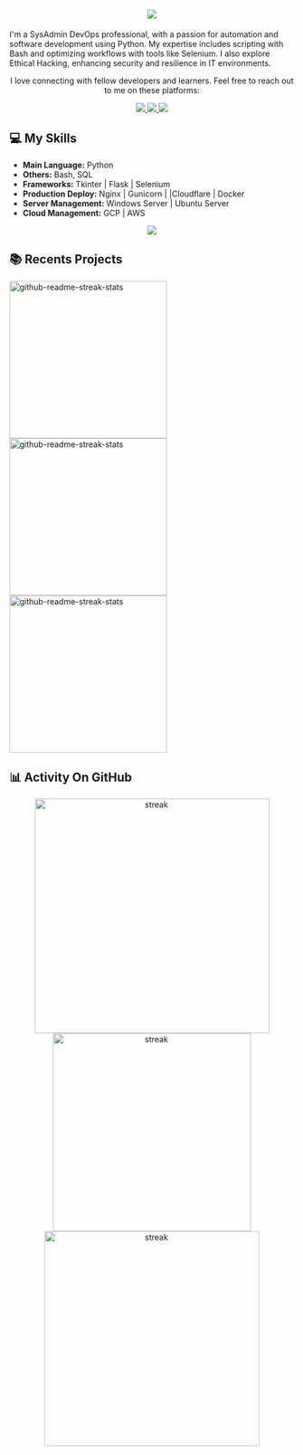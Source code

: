 <h1 align="center">
    <img src="https://readme-typing-svg.herokuapp.com/?font=Righteous&size=35&center=true&vCenter=true&width=500&height=70&duration=4000&lines=Hi+There!+👋;+I'm+Yulian+Planas!;" />
</h1>

I'm a SysAdmin DevOps professional, with a passion for automation and software development using Python. My expertise includes scripting with Bash and optimizing workflows with tools like Selenium. I also explore Ethical Hacking, enhancing security and resilience in IT environments.

 <p align="center"> I love connecting with fellow developers and learners. Feel free to reach out to me on these platforms: 

 <div align="center"> 
  <a href="mailto:yulianplanas@gmail.com" target="_blank">
    <img src="https://img.shields.io/badge/Gmail-333333?style=for-the-badge&logo=gmail&logoColor=red" />
  </a>
  <a href="https://www.linkedin.com/in/donyulian/" target="_blank">
    <img src="https://img.shields.io/badge/LinkedIn-0077B5?style=for-the-badge&logo=linkedin&logoColor=white" target="_blank" />
  </a>
  <a href="https://www.soyjeyzen.ar/" target="_blank">
     <img src="https://img.shields.io/badge/Portfolio-FF5722?style=for-the-badge&logo=firefox&logoColor=white" target="_blank" /> <!-- sqlite, safari, google-chrome are other good icon options -->
  </a>
</div>

## 💻 My Skills 

- **Main Language:** Python
- **Others:** Bash, SQL
- **Frameworks:** Tkinter | Flask | Selenium
- **Production Deploy:** Nginx | Gunicorn | |Cloudflare | Docker
- **Server Management:** Windows Server | Ubuntu Server
- **Cloud Management:** GCP | AWS

<p align="center"> <a href="https://github.com/Jeyzen"><img src="https://skillicons.dev/icons?i=linux,bash,windows,gcp,aws,vscode,vim,github,git,py,flask,selenium,docker,nginx,mysql"> </a> 
</p>

## 📚 Recents Projects  

  <p align="left">
     <a href="https://github.com/Jeyzen/Python-Flask"><img width="278" src="https://denvercoder1-github-readme-stats.vercel.app/api/pin/?username=Jeyzen&repo=Python-Flask&theme=dark&bg_color=1F222E&title_color=F8D866&hide_border=true&icon_color=F8D866&show_icons=true" alt="github-readme-streak-stats"></a>
     <a href="https://github.com/Jeyzen/Python-Basic"><img width="278" src="https://denvercoder1-github-readme-stats.vercel.app/api/pin/?username=Jeyzen&repo=Python-Basic&theme=dark&bg_color=1F222E&title_color=F8D866&hide_border=true&icon_color=F8D866&show_icons=true" alt="github-readme-streak-stats"></a>
      <a href="https://github.com/Jeyzen/Python-Selenium"><img width="278" src="https://denvercoder1-github-readme-stats.vercel.app/api/pin/?username=Jeyzen&repo=Python-Selenium&theme=dark&bg_color=1F222E&title_color=F8D866&hide_border=true&icon_color=F8D866&show_icons=true" alt="github-readme-streak-stats"></a>
  </p>
  

## 📊 Activity On GitHub
<p align="center">   
    <img width=415 title="stats" alt="streak" src="https://github-readme-streak-stats.herokuapp.com/?user=Jeyzen&theme=dark&stroke=f53b3b&hide_border=true"/>  <!-- &hide_border=true &stroke=f53b3b-->
    <img width=350 title="stats" alt="streak" src="https://github-readme-stats.vercel.app/api/top-langs/?username=Jeyzen&layout=compact&theme=dark&stroke=f53b3&hide_border=true"/> <!-- noctis_minimus / react-->
    <img width=380 title="stats" alt="streak" src="https://github-readme-stats-salesp07.vercel.app/api?username=Jeyzen&count_private=true&show_icons=true&theme=dark&stroke=f53b3&hide_border=true&rank_icon=github"/> 
</p> <!-- &border_radius=10" alt="readme stats"-->

